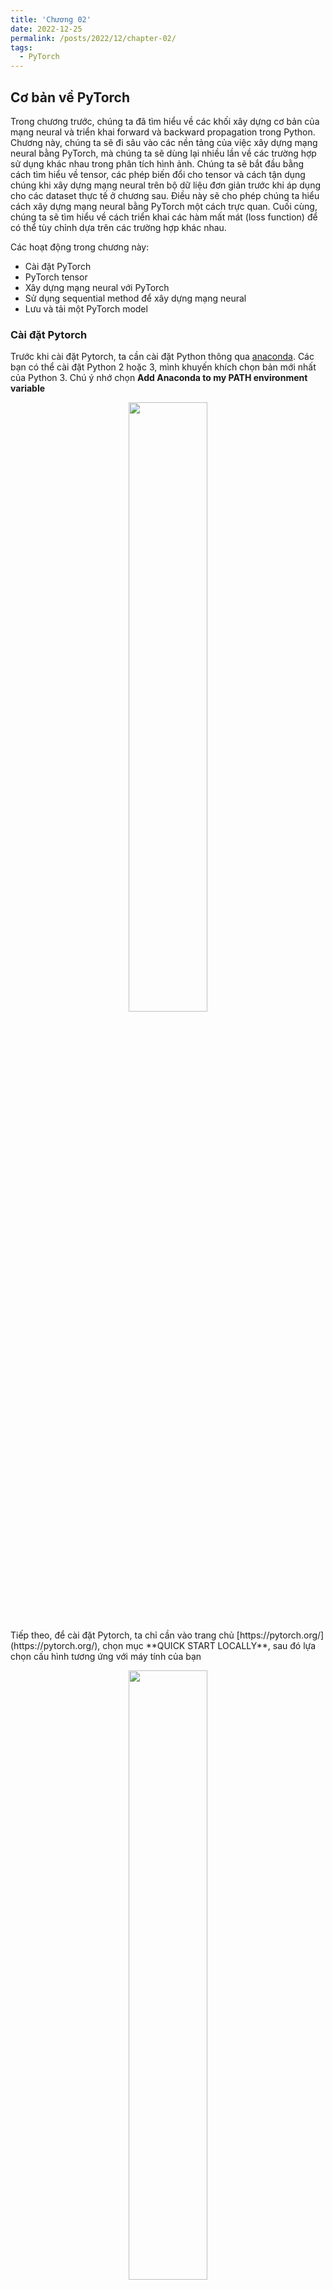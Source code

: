 ```yaml
---
title: 'Chương 02'
date: 2022-12-25
permalink: /posts/2022/12/chapter-02/
tags:
  - PyTorch
---
```


## Cơ bản về PyTorch


Trong chương trước, chúng ta đã tìm hiểu về các khối xây dựng cơ bản của mạng neural và triển khai forward và backward propagation trong Python. \
Chương này, chúng ta sẽ đi sâu vào các nền tảng của việc xây dựng mạng neural bằng PyTorch, mà chúng ta sẽ dùng lại nhiều lần về các trường hợp sử dụng khác nhau trong phân tích hình ảnh. Chúng ta sẽ bắt đầu bằng cách tìm hiểu về tensor, các phép biến đổi cho tensor và cách tận dụng chúng khi xây dựng mạng neural trên bộ dữ liệu đơn giản trước khi áp dụng cho các dataset thực tế ở chương sau. Điều này sẽ cho phép chúng ta hiểu cách xây dựng mạng neural bằng PyTorch một cách trực quan. Cuối cùng, chúng ta sẽ tìm hiểu về cách triển khai các hàm mất mát (loss function) để có thể tùy chỉnh dựa trên các trường hợp khác nhau.

 Các hoạt động trong chương này:
* Cài đặt PyTorch
* PyTorch tensor
* Xây dựng mạng neural với PyTorch
* Sử dụng sequential method để xây dựng mạng neural
* Lưu và tải một PyTorch model

### Cài đặt Pytorch

Trước khi cài đặt Pytorch, ta cần cài đặt Python thông qua [anaconda](anaconda.com/distribution/). Các bạn có thể cài đặt Python 2 hoặc 3, mình khuyến khích chọn bản mới nhất của Python 3. Chú ý nhớ chọn **Add Anaconda to my PATH environment variable** 
<p align="center">
  <img src="/MordenComputervision/images/Chapter02/anaconda_setup.png" style="width:50%; border:0;">
</p>
Tiếp theo, để cài đặt Pytorch, ta chỉ cần vào trang chủ [https://pytorch.org/](https://pytorch.org/), chọn mục **QUICK START LOCALLY**, sau đó lựa chọn cấu hình tương ứng với máy tính của bạn  
<p align="center">
  <img src="/MordenComputervision/images/Chapter02/torch_setup.png" style="width:50%; border:0;">
</p>

#### header
dfdfdfdf

```py
import numpy as np
print("Yo!")
```

